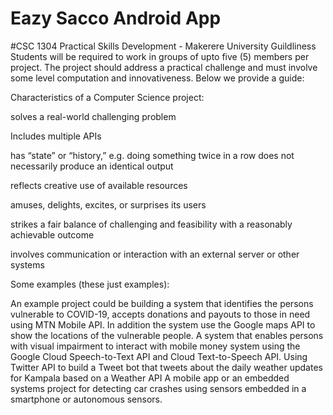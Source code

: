 # Eazy Sacco Android App 
#CSC 1304 Practical Skills Development  - Makerere University
Guildliness
Students will be required to work in groups of upto five (5) members per project. The project should address a practical challenge and must involve some level computation and innovativeness. Below we provide a guide:

Characteristics of a Computer Science project:

solves a real-world challenging problem

Includes multiple APIs

has  “state” or “history,” e.g. doing something twice in a row does not necessarily produce an identical output


reflects creative use of available resources

amuses, delights, excites, or surprises its users

strikes a fair balance of challenging  and feasibility with a reasonably achievable outcome

involves communication or interaction with an external server or other systems

Some examples (these just examples):

An example project could be building a system that identifies the persons vulnerable to COVID-19, accepts donations and payouts to those in need using MTN Mobile API. In addition the system use the Google maps API to show the locations of the vulnerable people. 
A system that enables persons with visual impairment to interact with mobile money system using the Google Cloud Speech-to-Text API and  Cloud Text-to-Speech API.
Using Twitter API to build a Tweet bot that tweets about the daily weather updates for Kampala based on a Weather API 
A mobile app or an embedded systems project for detecting car crashes using sensors  embedded in a smartphone or autonomous sensors.
